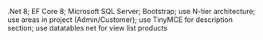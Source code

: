 .Net 8;
EF Core 8;
Microsoft SQL Server;
Bootstrap;
use N-tier architecture;
use areas in project (Admin/Customer);
use TinyMCE for description section;
use datatables net for view list products
